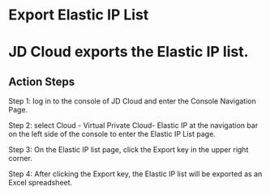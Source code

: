 # Export Elastic IP List

# JD Cloud exports the Elastic IP list.

## Action Steps

Step 1: log in to the console of JD Cloud and enter the Console Navigation Page.

Step 2: select Cloud - Virtual Private Cloud- Elastic IP at the navigation bar on the left side of the console to enter the Elastic IP List page.

Step 3: On the Elastic IP list page, click the Export key in the upper right corner.

Step 4: After clicking the Export key, the Elastic IP list will be exported as an Excel spreadsheet.
